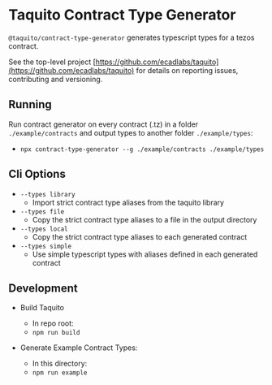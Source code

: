 # Taquito Contract Type Generator

`@taquito/contract-type-generator` generates typescript types for a tezos contract.

See the top-level project [https://github.com/ecadlabs/taquito](https://github.com/ecadlabs/taquito) for details on reporting issues, contributing and versioning.

## Running

Run contract generator on every contract (.tz) in a folder `./example/contracts` and output types to another folder `./example/types`:

- `npx contract-type-generator --g ./example/contracts ./example/types`

## Cli Options

- `--types library`
    - Import strict contract type aliases from the taquito library
- `--types file`
    - Copy the strict contract type aliases to a file in the output directory
- `--types local`
    - Copy the strict contract type aliases to each generated contract
- `--types simple`
    - Use simple typescript types with aliases defined in each generated contract


## Development

- Build Taquito
    - In repo root:
    - `npm run build`

- Generate Example Contract Types:
    - In this directory:
    - `npm run example`